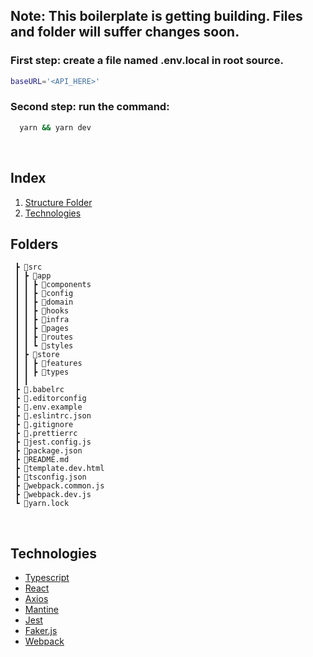 ## Note: This boilerplate is getting building. Files and folder will suffer changes soon.

### First step: create a file named .env.local in root source.

```sh
baseURL='<API_HERE>'
```

### Second step: run the command:

```sh
  yarn && yarn dev
```

&nbsp;

## Index

1. [Structure Folder](#folders)
2. [Technologies](#technologies)

## <div id='folders'/>

## Folders

```
 ┣ 📂src
 ┃ ┣ 📂app
 ┃ ┃ ┣ 📂components
 ┃ ┃ ┣ 📂config
 ┃ ┃ ┣ 📂domain
 ┃ ┃ ┣ 📂hooks
 ┃ ┃ ┣ 📂infra
 ┃ ┃ ┣ 📂pages
 ┃ ┃ ┣ 📂routes
 ┃ ┃ ┗ 📂styles
 ┃ ┣ 📂store
 ┃ ┃ ┣ 📂features
 ┃ ┃ ┣ 📂types
 ┃ ┃
 ┣ 📜.babelrc
 ┣ 📜.editorconfig
 ┣ 📜.env.example
 ┣ 📜.eslintrc.json
 ┣ 📜.gitignore
 ┣ 📜.prettierrc
 ┣ 📜jest.config.js
 ┣ 📜package.json
 ┣ 📜README.md
 ┣ 📜template.dev.html
 ┣ 📜tsconfig.json
 ┣ 📜webpack.common.js
 ┣ 📜webpack.dev.js
 ┗ 📜yarn.lock
```

&nbsp;

## <div id='technologies'/>

## Technologies

- [Typescript](https://www.typescriptlang.org/)
- [React](https://reactjs.org/)
- [Axios](https://github.com/axios/axios)
- [Mantine](https://mantine.dev/)
- [Jest](https://jestjs.io/)
- [Faker.js](https://github.com/marak/Faker.js/)
- [Webpack](https://webpack.js.org/)
